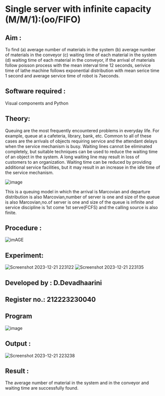 # Single server with infinite capacity (M/M/1):(oo/FIFO)
## Aim :
To find (a) average number of materials in the system (b) average number of materials in the conveyor (c) waiting time of each material in the system (d) waiting time of each material in the conveyor, if the arrival  of materials follow poisson process with the mean interval time 12 seconds, serivice time of lathe machine follows exponential distribution with mean serice time 1 second and average service time of robot is 7seconds.

## Software required :
Visual components and Python

## Theory:
Queuing are the most frequently encountered problems in everyday life. For example, queue at a cafeteria, library, bank, etc. Common to all of these cases are the arrivals of objects requiring service and the attendant delays when the service mechanism is busy. Waiting lines cannot be eliminated completely, but suitable techniques can be used to reduce the waiting time of an object in the system. A long waiting line may result in loss of customers to an organization. Waiting time can be reduced by providing additional service facilities, but it may result in an increase in the idle time of the service mechanism.

![image](1.png)

This is a queuing model in which the arrival is Marcovian and departure distribution is also Marcovian,number of server is one and size of the queue is also Marcovian,no.of server is one and size of the queue is infinite and service discipline is 1st come 1st serve(FCFS) and the calling source is also finite.

## Procedure :

![imAGE](2.png)



## Experiment:

![Screenshot 2023-12-21 223122](https://github.com/Devadhaarini/Single-server-infinite-capacity---Markov-Model/assets/145796552/0b94e07e-cb40-4cff-b30a-214c8942049a)
![Screenshot 2023-12-21 223135](https://github.com/Devadhaarini/Single-server-infinite-capacity---Markov-Model/assets/145796552/23d3e5f6-4534-40ba-97aa-7f3bd3a5aa2d)

## Developed by : D.Devadhaarini
## Register no.: 212223230040

## Program

![image](https://github.com/ramjan1729/Single-server-infinite-capacity---Markov-Model/assets/103921593/5f1fd58d-5929-4c51-89ea-4cef009e5bad)

## Output :

![Screenshot 2023-12-21 223238](https://github.com/Devadhaarini/Single-server-infinite-capacity---Markov-Model/assets/145796552/2b739af5-dff2-4645-b5a6-15778cc64eaa)

## Result :

The average number of material in the system and in the conveyor and waiting time are successfully found.

